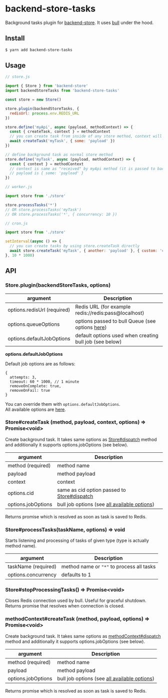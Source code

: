 # backend-store-tasks

Background tasks plugin for [backend-store](https://github.com/alekbarszczewski/backend-store).
It uses [bull](https://github.com/OptimalBits/bull) under the hood.

## Install

```sh
$ yarn add backend-store-tasks
```

## Usage

```js
// store.js

import { Store } from 'backend-store'
import backendStoreTasks from 'backend-store-tasks'

const store = new Store()

store.plugin(backendStoreTasks, {
  redisUrl: process.env.REDIS_URL
})

store.define('myApi', async (payload, methodContext) => {
  const { createTask, context } = methodContext
  // you can create task from inside of any store method, context will be passed to task automatically
  await createTask('myTask', { some: 'payload' })
})

// define background task as normal store method
store.define('myTask', async (payload, methodContext) => {
  const { context } = methodContext
  // context is same as "received" by myApi method (it is passed to background task automatically)
  // payload is { some: 'payload' }
})
```

```js
// worker.js

import store from './store'

store.processTasks('*')
// OR store.processTasks('myTask')
// OR store.processTasks('*', { concurrency: 10 })
```

```js
// cron.js

import store from './store'

setInterval(async () => {
  // you can create tasks by using store.createTask directly
  await store.createTask('myTask', { another: 'payload' }, { custom: 'context' })
}, 10 * 1000)
```

## API

### Store.plugin(backendStoreTasks, options)

| argument                    | Description
|-----------------------------|----------------
| options.redisUrl (required) | Redis URL (for example redis://redis:pass@localhost)
| options.queueOptions        | options passed to bull Queue (see options [here](https://github.com/OptimalBits/bull/blob/master/REFERENCE.md#queue))
| options.defaultJobOptions   | default options used when creating bull job (see below)

**options.defaultJobOptions**

Default job options are as follows:

```
{
  attempts: 3,
  timeout: 60 * 1000, // 1 minute
  removeOnComplete: true,
  removeOnFail: true
}
```

You can override them with `options.defaultJobOptions`.  
All available options are [here](https://github.com/OptimalBits/bull/blob/master/REFERENCE.md#queueadd).

### Store#createTask (method, payload, context, options) => Promise\<void\>

Create background task. It takes same options as [Store#dispatch](https://alekbarszczewski.github.io/backend-store/#/store?id=dispatchmethod-payload-context-options) method and
additionally it supports options.jobOptions (see below).

| argument           | Description
|--------------------|----------------
| method (required)  | method name
| payload            | method payload
| context            | context
| options.cid        | same as cid option passed to [Store#dispatch](https://alekbarszczewski.github.io/backend-store/#/store?id=dispatchmethod-payload-context-options)
| options.jobOptions | bull job options (see [all available options](https://github.com/OptimalBits/bull/blob/master/REFERENCE.md#queueadd))

Returns promise which is resolved as soon as task is saved to Redis.

### Store#processTasks(taskName, options) => void

Starts listening and processing of tasks of given type (type is actually method name).

| argument            | Description
|---------------------|----------------
| taskName (required) | method name or `"*"` to process all tasks
| options.concurrency | defaults to 1


### Store#stopProcessingTasks() => Promise\<void\>

Closes Redis connection used by bull. Useful for graceful shutdown.  
Returns promise that resolves when connection is closed.

### methodContext#createTask (method, payload, options) => Promise\<void\>

Create background task. It takes same options as [methodContext#dispatch](https://alekbarszczewski.github.io/backend-store/#/store?id=method-context) method and
additionally it supports options.jobOptions (see below).

| argument           | Description
|--------------------|----------------
| method (required)  | method name
| payload            | method payload
| options.jobOptions | bull job options (see [all available options](https://github.com/OptimalBits/bull/blob/master/REFERENCE.md#queueadd))

Returns promise which is resolved as soon as task is saved to Redis.
